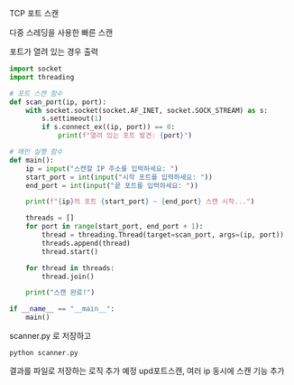 
TCP 포트 스캔

다중 스레딩을 사용한 빠른 스캔

포트가 열려 있는 경우 출력

```python
import socket
import threading

# 포트 스캔 함수
def scan_port(ip, port):
    with socket.socket(socket.AF_INET, socket.SOCK_STREAM) as s:
        s.settimeout(1)
        if s.connect_ex((ip, port)) == 0:
            print(f"열려 있는 포트 발견: {port}")

# 메인 실행 함수
def main():
    ip = input("스캔할 IP 주소를 입력하세요: ")
    start_port = int(input("시작 포트를 입력하세요: "))
    end_port = int(input("끝 포트를 입력하세요: "))

    print(f"{ip}의 포트 {start_port} ~ {end_port} 스캔 시작...")

    threads = []
    for port in range(start_port, end_port + 1):
        thread = threading.Thread(target=scan_port, args=(ip, port))
        threads.append(thread)
        thread.start()

    for thread in threads:
        thread.join()

    print("스캔 완료!")

if __name__ == "__main__":
    main()
```
scanner.py 로 저장하고
```
python scanner.py
```

결과를 파일로 저장하는 로직 추가 예정
upd포트스캔, 여러 ip 동시에 스캔 기능 추가
